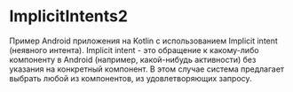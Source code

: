 # ImplicitIntents2
Пример Android приложения на Kotlin с использованием Implicit intent (неявного интента). Implicit intent - это обращение к какому-либо компоненту в Android (например, какой-нибудь активности) без указания на конкретный компонент. В этом случае система предлагает выбрать любой из компонентов, из удовлетворяющих запросу.
